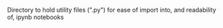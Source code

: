 Directory to hold utility files (".py") for ease of import into, and readability of, ipynb notebooks
